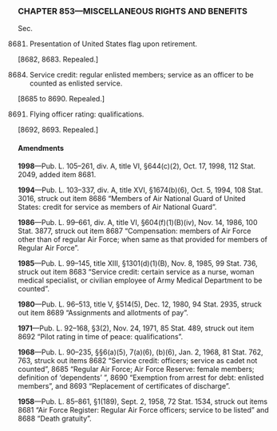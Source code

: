 ### **CHAPTER 853—MISCELLANEOUS RIGHTS AND BENEFITS** ###

Sec.

8681. Presentation of United States flag upon retirement.

[8682, 8683. Repealed.]

8684. Service credit: regular enlisted members; service as an officer to be counted as enlisted service.

[8685 to 8690. Repealed.]

8691. Flying officer rating: qualifications.

[8692, 8693. Repealed.]

#### Amendments ####

**1998**—Pub. L. 105–261, div. A, title VI, §644(c)(2), Oct. 17, 1998, 112 Stat. 2049, added item 8681.

**1994**—Pub. L. 103–337, div. A, title XVI, §1674(b)(6), Oct. 5, 1994, 108 Stat. 3016, struck out item 8686 “Members of Air National Guard of United States: credit for service as members of Air National Guard”.

**1986**—Pub. L. 99–661, div. A, title VI, §604(f)(1)(B)(iv), Nov. 14, 1986, 100 Stat. 3877, struck out item 8687 “Compensation: members of Air Force other than of regular Air Force; when same as that provided for members of Regular Air Force”.

**1985**—Pub. L. 99–145, title XIII, §1301(d)(1)(B), Nov. 8, 1985, 99 Stat. 736, struck out item 8683 “Service credit: certain service as a nurse, woman medical specialist, or civilian employee of Army Medical Department to be counted”.

**1980**—Pub. L. 96–513, title V, §514(5), Dec. 12, 1980, 94 Stat. 2935, struck out item 8689 “Assignments and allotments of pay”.

**1971**—Pub. L. 92–168, §3(2), Nov. 24, 1971, 85 Stat. 489, struck out item 8692 “Pilot rating in time of peace: qualifications”.

**1968**—Pub. L. 90–235, §§6(a)(5), 7(a)(6), (b)(6), Jan. 2, 1968, 81 Stat. 762, 763, struck out items 8682 “Service credit: officers; service as cadet not counted”, 8685 “Regular Air Force; Air Force Reserve: female members; definition of ‘dependents’ ”, 8690 “Exemption from arrest for debt: enlisted members”, and 8693 “Replacement of certificates of discharge”.

**1958**—Pub. L. 85–861, §1(189), Sept. 2, 1958, 72 Stat. 1534, struck out items 8681 “Air Force Register: Regular Air Force officers; service to be listed” and 8688 “Death gratuity”.